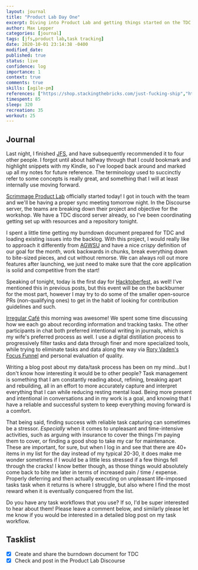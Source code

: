 ```yaml
---
layout: journal
title: "Product Lab Day One"
excerpt: Diving into Product Lab and getting things started on the TDC project.
author: Max Lepper
categories: [journal]
tags: [jfs,product lab,task tracking]
date: 2020-10-01 23:14:38 -0400
modified_date:
published: true
status: live
confidence: log
importance: 1
context: true
comments: true
skills: [agile-pm]
references: ["https://shop.stackingthebricks.com/just-fucking-ship","https://scrimmage.us/the-product-lab/","https://www.irregular.cafe/","https://hacktoberfest.digitalocean.com/","http://hellophd.com/2016/10/time-management-focus-funnel/"]
timespent: 85
sleep: 320
recreation: 35
workout: 25
---
```


## Journal

Last night, I finished [JFS]({{page.references[0]}}), and have subsequently recommended it to four other people. I forgot until about halfway through that I could bookmark and highlight snippets with my Kindle, so I've looped back around and marked up all my notes for future reference. The terminology used to succinctly refer to some concepts is really great, and something that I will at least internally use moving forward.

[Scrimmage Product Lab]({{page.references[1]}}) officially started today! I got in touch with the team and we'll be having a proper sync meeting tomorrow night. In the Discourse server, the teams are breaking down their project and objective for the workshop. We have a TDC discord server already, so I've been coordinating getting set up with resources and a repository tonight.

I spent a little time getting my burndown document prepared for TDC and loading existing issues into the backlog. With this project, I would really like to approach it differently from [AGWSU](https://agwsu.org) and have a nice _crispy_ definition of our goal for the month, work backwards in chunks, break everything down to bite-sized pieces, and cut without remorse. We can always roll out more features after launching, we just need to make sure that the core application is solid and competitive from the start!

Speaking of tonight, today is the first day for [Hacktoberfest]({{page.references[3]}}), as well! I've mentioned this in previous posts, but this event will be on the backburner for the most part, however I may try to do some of the smaller open-source PRs (non-qualifying ones) to get in the habit of looking for contribution guidelines and such.

[Irregular Café]({{page.references[2]}}) this morning was awesome! We spent some time discussing how we each go about recording information and tracking tasks. The other participants in chat both preferred intentional writing in journals, which is my wife's preferred process as well. I use a digital distillation process to progressively filter tasks and data through finer and more specialized tools, while trying to eliminate tasks and data along the way via [Rory Vaden's Focus Funnel]({{page.references[4]}}) and personal evaluation of quality.

Writing a blog post about my data/task process has been on my mind...but I don't know how interesting it would be to other people? Task management is something that I am constantly reading about, refining, breaking apart and rebuilding, all in an effort to more accurately capture and interpret everything that I can while reducing resting mental load. Being more present and intentional in conversations and in my work is a goal, and knowing that I have a reliable and successful system to keep everything moving forward is a comfort.

That being said, finding success with reliable task capturing can sometimes be a stressor. _Especially_ when it comes to unpleasant and time-intensive activities, such as arguing with insurance to cover the things I'm paying them to cover, or finding a good shop to take my car for maintenance. These are important, for sure, but when I log in and see that there are 40+ items in my list for the day instead of my typical 20-30, it does make me wonder sometimes if I would be a little less stressed if a few things fell through the cracks! I know better though, as those things would absolutely come back to bite me later in terms of increased pain / time / expense. Properly deferring and then actually executing on unpleasant life-imposed tasks task when it returns is where I struggle, but also where I find the most reward when it is eventually conquered from the list.

Do you have any task workflows that you use? If so, I'd be super interested to hear about them! Please leave a comment below, and similarly please let me know if you would be interested in a detailed blog post on my task workflow.

## Tasklist

- [x] Create and share the burndown document for TDC
- [x] Check and post in the Product Lab Discourse